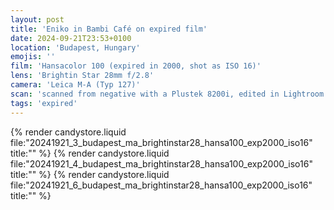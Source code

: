 ```yaml
---
layout: post
title: 'Eniko in Bambi Café on expired film'
date: 2024-09-21T23:53+0100
location: 'Budapest, Hungary'
emojis: ''
film: 'Hansacolor 100 (expired in 2000, shot as ISO 16)'
lens: 'Brightin Star 28mm f/2.8'
camera: 'Leica M-A (Typ 127)'
scan: 'scanned from negative with a Plustek 8200i, edited in Lightroom'
tags: 'expired'
---
```


{% render candystore.liquid file:"20241921_3_budapest_ma_brightinstar28_hansa100_exp2000_iso16" title:"" %}
{% render candystore.liquid file:"20241921_4_budapest_ma_brightinstar28_hansa100_exp2000_iso16" title:"" %}
{% render candystore.liquid file:"20241921_6_budapest_ma_brightinstar28_hansa100_exp2000_iso16" title:"" %}